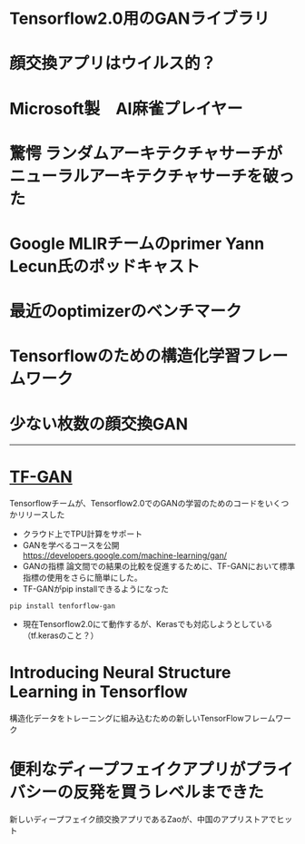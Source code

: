 # Tensorflow2.0用のGANライブラリ
# 顔交換アプリはウイルス的？
# Microsoft製　AI麻雀プレイヤー
# 驚愕 ランダムアーキテクチャサーチがニューラルアーキテクチャサーチを破った
# Google MLIRチームのprimer Yann Lecun氏のポッドキャスト
# 最近のoptimizerのベンチマーク
# Tensorflowのための構造化学習フレームワーク
# 少ない枚数の顔交換GAN

---

# [TF-GAN](https://medium.com/tensorflow/introducing-tf-gan-a-lightweight-gan-library-for-tensorflow-2-0-36d767e1abae)
Tensorflowチームが、Tensorflow2.0でのGANの学習のためのコードをいくつかリリースした  
* クラウド上でTPU計算をサポート
* GANを学べるコースを公開  
https://developers.google.com/machine-learning/gan/
* GANの指標
論文間での結果の比較を促進するために、TF-GANにおいて標準指標の使用をさらに簡単にした。
* TF-GANがpip installできるようになった

```
pip install tenforflow-gan
```

* 現在Tensorflow2.0にて動作するが、Kerasでも対応しようとしている（tf.kerasのこと？）

# Introducing Neural Structure Learning in Tensorflow
構造化データをトレーニングに組み込むための新しいTensorFlowフレームワーク

# 便利なディープフェイクアプリがプライバシーの反発を買うレベルまできた
新しいディープフェイク顔交換アプリであるZaoが、中国のアプリストアでヒット